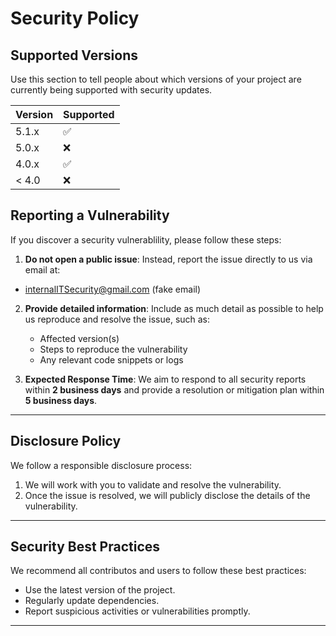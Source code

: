 # Security Policy

## Supported Versions

Use this section to tell people about which versions of your project are
currently being supported with security updates.

| Version | Supported          |
| ------- | ------------------ |
| 5.1.x   | :white_check_mark: |
| 5.0.x   | :x:                |
| 4.0.x   | :white_check_mark: |
| < 4.0   | :x:                |

## Reporting a Vulnerability

If you discover a security vulnerablility, please follow these steps:

1. **Do not open a public issue**: Instead, report the issue directly to us via email at:
 -  internalITSecurity@gmail.com (fake email)

2. **Provide detailed information**: Include as much detail as possible to help us reproduce and resolve the issue, such as:
   - Affected version(s)
   - Steps to reproduce the vulnerability
   - Any relevant code snippets or logs

3. **Expected Response Time**: We aim to respond to all security reports within **2 business days** and provide a resolution or mitigation plan within **5 business days**.

---

## Disclosure Policy

We follow a responsible disclosure process:

1. We will work with you to validate and resolve the vulnerability.
2. Once the issue is resolved, we will publicly disclose the details of the vulnerability.

---

## Security Best Practices

We recommend all contributos and users to follow these best practices:
- Use the latest version of the project.
- Regularly update dependencies.
- Report suspicious activities or vulnerabilities promptly.

---
